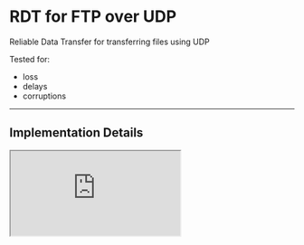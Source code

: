 # RDT for FTP over UDP

Reliable Data Transfer for transferring files using UDP  

Tested for: 
- loss
- delays
- corruptions

---

## Implementation Details

<iframe src="https://docs.google.com/document/d/e/2PACX-1vRJwBkgGhxVnR_eEtAnW5xpwk0rC6lU0XiF1i4doNmFAcJ2CeukTvzcIw2M9t9i3fbZdKnMmJRZm5rI/pub?embedded=true"></iframe>

